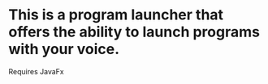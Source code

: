 # This is a program launcher that offers the ability to launch programs with your voice.

Requires JavaFx

